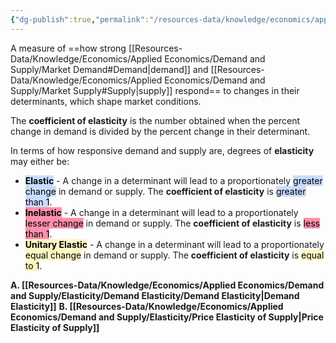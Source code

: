 ```yaml
---
{"dg-publish":true,"permalink":"/resources-data/knowledge/economics/applied-economics/demand-and-supply/elasticity/elasticity/"}
---
```


A measure of ==how strong [[Resources-Data/Knowledge/Economics/Applied Economics/Demand and Supply/Market Demand#Demand\|demand]] and [[Resources-Data/Knowledge/Economics/Applied Economics/Demand and Supply/Market Supply#Supply\|supply]] respond== to changes in their determinants, which shape market conditions.

The **coefficient of elasticity** is the number obtained when the percent change in demand is divided by the percent change in their determinant.

In terms of how responsive demand and supply are, degrees of **elasticity** may either be:
* **<mark style="background: #ADCCFFA6;">Elastic</mark>** - A change in a determinant will lead to a proportionately <mark style="background: #ADCCFFA6;">greater change</mark> in demand or supply. The **coefficient of elasticity** is <mark style="background: #ADCCFFA6;">greater than 1</mark>.
* **<mark style="background: #FF5582A6;">Inelastic</mark>** - A change in a determinant will lead to a proportionately <mark style="background: #FF5582A6;">lesser change</mark> in demand or supply. The **coefficient of elasticity** is <mark style="background: #FF5582A6;">less than 1</mark>.
* **<mark style="background: #FFF3A3A6;">Unitary Elastic</mark>** - A change in a determinant will lead to a proportionately <mark style="background: #FFF3A3A6;">equal change</mark> in demand or supply. The **coefficient of elasticity** is <mark style="background: #FFF3A3A6;">equal to 1</mark>.

**A. [[Resources-Data/Knowledge/Economics/Applied Economics/Demand and Supply/Elasticity/Demand Elasticity/Demand Elasticity\|Demand Elasticity]]**
**B. [[Resources-Data/Knowledge/Economics/Applied Economics/Demand and Supply/Elasticity/Price Elasticity of Supply\|Price Elasticity of Supply]]**